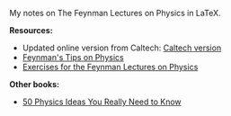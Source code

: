 
My notes on The Feynman Lectures on Physics in LaTeX.

**Resources:**  
- Updated online version from Caltech: [Caltech version](https://www.feynmanlectures.caltech.edu/)  
- [Feynman's Tips on Physics](https://www.amazon.com/Feynmans-Tips-Physics-Reflections-Problem-Solving/dp/0465027970)  
- [Exercises for the Feynman Lectures on Physics](https://www.amazon.com/Exercises-Feynman-Lectures-Physics-Richard/dp/0465060714)  

**Other books:**  
- [50 Physics Ideas You Really Need to Know](https://www.amazon.co.uk/Physics-Ideas-Really-Need-Know/dp/1847240070)
